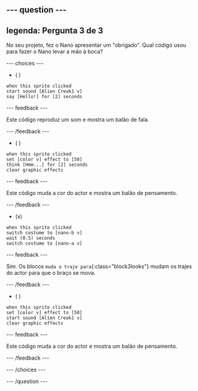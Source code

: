 
--- question ---
---
legenda: Pergunta 3 de 3
---

No seu projeto, fez o Nano apresentar um "obrigado". Qual código usou para fazer o Nano levar a mão à boca?

--- choices ---

- ( )
```blocks3
when this sprite clicked
start sound [Alien Creak1 v]
say [Hello!] for [2] seconds 
```

  --- feedback ---

Este código reproduz um som e mostra um balão de fala.

  --- /feedback ---

- ( )
```blocks3
when this sprite clicked
set [color v] effect to [50] 
think [Hmm...] for [2] seconds 
clear graphic effects 
```

  --- feedback ---

Este código muda a cor do actor e mostra um balão de pensamento.

  --- /feedback ---

- (x)
```blocks3
when this sprite clicked
switch costume to [nano-b v] 
wait (0.5) seconds
switch costume to [nano-a v]
```

  --- feedback ---

Sim. Os blocos `muda o traje para`{:class="block3looks"} mudam os trajes do actor para que o braço se mova.

  --- /feedback ---

- ( )
```blocks3
when this sprite clicked
set [color v] effect to [50]
start sound [Alien Creak1 v] 
clear graphic effects 
```

  --- feedback ---

Este código muda a cor do actor e mostra um balão de pensamento.

  --- /feedback ---

--- /choices ---

--- /question ---
